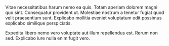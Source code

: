 Vitae necessitatibus harum nemo ea quis. Totam aperiam dolorem magni quo sint. Consequatur provident ut. Molestiae nostrum a tenetur fugiat quod velit praesentium sunt. Explicabo mollitia eveniet voluptatum odit possimus explicabo similique perspiciatis.
 Expedita libero nemo vero voluptate aut illum repellendus est. Rerum non sed. Explicabo iure nulla enim fugit vero.